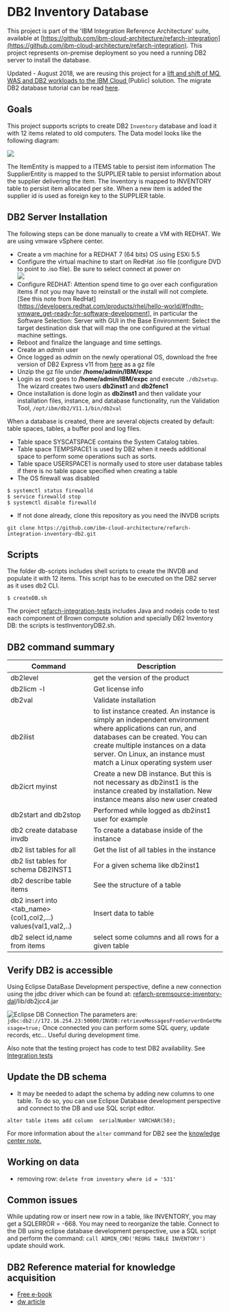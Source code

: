 # DB2 Inventory Database
This project is part of the 'IBM Integration Reference Architecture' suite, available at [https://github.com/ibm-cloud-architecture/refarch-integration](https://github.com/ibm-cloud-architecture/refarch-integration).
This project represents on-premise deployment so you need a running DB2 server to install the database.

Updated - August 2018, we are reusing this project for a [lift and shift of MQ, WAS and DB2 workloads to the IBM Cloud ](https://github.com/ibm-cloud-architecture/refarch-integration/blob/master/docs/toSaaS/readme.md) (Public) solution. The migrate DB2 database tutorial can be read [here](docs/db2-cloud.md).

## Goals
This project supports scripts to create DB2 `Inventory` database and load it with 12 items related to old computers. The Data model looks like the following diagram:

![](docs/inventory-model.png)

The ItemEntity is mapped to a ITEMS table to persist item information
The SupplierEntity is mapped to the SUPPLIER table to persist information about the supplier delivering the item.
The Inventory is mapped to INVENTORY table to persist item allocated per site. When a new item is added the supplier id is used as foreign key to the SUPPLIER table.

## DB2 Server Installation
The following steps can be done manually to create a VM with REDHAT. We are using vmware vSphere center.
* Create a vm machine for a REDHAT 7 (64 bits) OS using ESXi 5.5  
* Configure the virtual machine to start on RedHat .iso file (configure DVD to point to .iso file). Be sure to select connect at power on  
![](docs/cd-drive.png)
* Configure REDHAT: Attention spend time to go over each configuration items if not you may have to reinstall or the install will not complete.
[See this note from RedHat](https://developers.redhat.com/products/rhel/hello-world/#fndtn-vmware_get-ready-for-software-development], in particular the Software Selection: Server with GUI in the Base Environment: Select the target destination disk that will map the one configured at the virtual machine settings.
* Reboot and finalize the language and time settings.
* Create an *admin* user
* Once logged as *admin* on the newly operational OS, download the free version of DB2 Express v11 from [here](https://www-01.ibm.com/marketing/iwm/iwm/web/pick.do?source=swg-db2expressc) as a gz file
* Unzip the gz file under **/home/admin/IBM/expc**
* Login as root goes to **/home/admin/IBM/expc** and execute `./db2setup`. The wizard creates two users **db2inst1** and **db2fenc1**
* Once installation is done login as **db2inst1** and then validate your installation files, instance, and database functionality, run the Validation Tool, `/opt/ibm/db2/V11.1/bin/db2val`

When a database is created, there are several objects created by default: table spaces, tables, a buffer pool and log files.
 * Table space SYSCATSPACE contains the System Catalog tables.
 * Table space TEMPSPACE1 is used by DB2 when it needs additional space to perform some operations such as sorts.
 * Table space USERSPACE1 is normally used to store user database tables if there is no table space specified when creating a table
* The OS firewall was disabled
 ```
 $ systemctl status firewalld
 $ service firewalld stop
 $ systemctl disable firewalld
 ```
* If not done already, clone this repository as you need the INVDB scripts
```
git clone https://github.com/ibm-cloud-architecture/refarch-integration-inventory-db2.git
```
## Scripts
The folder db-scripts includes shell scripts to create the INVDB and populate it with 12 items. This script has to be executed on the DB2 server as it uses db2 CLI.
```
$ createDB.sh
```

The project [refarch-integration-tests](https://github.com/ibm-cloud-architecture/refarch-integration-tests) includes Java and nodejs code to test each component of Brown compute solution and specially DB2 Inventory DB: the scripts is testInventoryDB2.sh.

## DB2 command summary

|Command|Description|
|-------|---------|
|db2level|get the version of the product|
|db2licm -l|Get license info |
|db2val|Validate installation|
|db2ilist|to list instance created.  An instance is simply an independent environment where applications can run, and databases can be created. You can create multiple instances on a data server.  On Linux, an instance must match a Linux operating system user|
|db2icrt myinst|Create a new DB instance. But this is not necessary as db2inst1 is the instance created by installation. New instance means also new user created|
|db2start and db2stop|Performed while logged as db2inst1 user for example|
|db2 create database invdb|To create a database inside of the instance|
|db2 list tables for all|Get the list of all tables in the instance|
|db2 list tables for schema DB2INST1|For a given schema like db2inst1|
|db2 describe table items|See the structure of a table|
|db2 insert into <tab_name>(col1,col2,...)  values(val1,val2,..)|Insert data to table|
|db2 select id,name from items | select some columns and all rows for a given table|

## Verify DB2 is accessible
Using Eclipse DataBase Development perspective, define a new connection using the jdbc driver which can be found at: [refarch-premsource-inventory-dal](https://github.com/ibm-cloud-architecture/refarch-integration-inventory-dal)/lib/db2jcc4.jar  

![Eclipse DB Connection](docs/db2-cx-eclipse.png)
The parameters are:
`jdbc:db2://172.16.254.23:50000/INVDB:retrieveMessagesFromServerOnGetMessage=true;`
Once connected you can perform some SQL query, update records, etc... Useful during development time.

Also note that the testing project has code to test DB2 availability. See [Integration tests](https://github.com/ibm-cloud-architecture/refarch-integration-tests)

## Update the DB schema
* It may be needed to adapt the schema by adding new columns to one table. To do so, you can use Eclipse Database development perspective and connect to the DB and use SQL script editor.
```
alter table items add column  serialNumber VARCHAR(50);
```
For more information about the `alter` command for DB2 see the [knowledge center note.](https://www.ibm.com/support/knowledgecenter/en/SSEPEK_11.0.0/sqlref/src/tpc/db2z_sql_altertable.html)

## Working on data
* removing row:
`delete from inventory where id = '531'`

## Common issues
While updating row or insert new row in a table, like INVENTORY, you may get a SQLERROR = -668.  You may need to reorganize the table. Connect to the DB using eclipse database development perspective, use a SQL script and perform the command:
`call ADMIN_CMD('REORG TABLE INVENTORY')`
update should work.

## DB2 Reference material for knowledge acquisition
* [Free e-book](http://publib.boulder.ibm.com/epubs/pdf/dsncrn01.pdf)
* [dw article](https://www.ibm.com/developerworks/data/newto/db2luw-getstarted.html)

